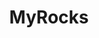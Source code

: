 ---
codehost: https://github.com/facebook
facebook: https://facebook.com/groups/myrocks
logohandle: myrocksio
sort: myrocks
title: MyRocks
website: http://myrocks.io/
---